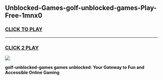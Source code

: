 
## Unblocked-Games-golf-unblocked-games-Play-Free-1mnx0
<h3>
<a href="https://premium76.site?title=golf-unblocked-games&ref=17A">CLICK TO PLAY</a></h3>
<hr>

<h3>
<a href="https://premium76.site?title=golf-unblocked-games&ref=17A">CLICK 2 PLAY</a>
  
</h3>

<a href="https://premium76.site?title=golf-unblocked-games&ref=17A"><img src="https://clearcache.store/games.png"></a>


**golf-unblocked-games games unblocked: Your Gateway to Fun and Accessible Online Gaming**
